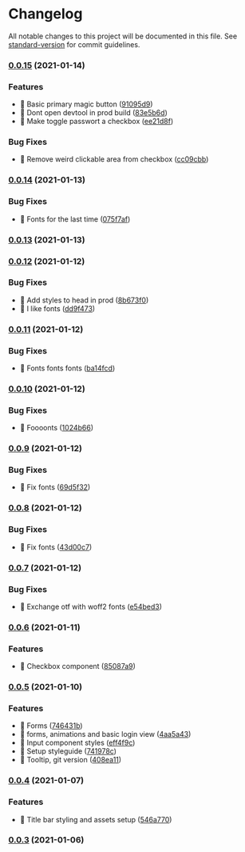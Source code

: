 # Changelog

All notable changes to this project will be documented in this file. See [standard-version](https://github.com/conventional-changelog/standard-version) for commit guidelines.

### [0.0.15](https://github.com/TomTomB/universe/compare/v0.0.14...v0.0.15) (2021-01-14)

### Features

- 🎸 Basic primary magic button ([91095d9](https://github.com/TomTomB/universe/commit/91095d9f1e87f42497d2d799d9eb617380ba8b61))
- 🎸 Dont open devtool in prod build ([83e5b6d](https://github.com/TomTomB/universe/commit/83e5b6d2e41880f75bc17b52e68c27694a3c79a3))
- 🎸 Make toggle passwort a checkbox ([ee21d8f](https://github.com/TomTomB/universe/commit/ee21d8f24439892e6d5c8978a4d195ecb4c4e967))

### Bug Fixes

- 🐛 Remove weird clickable area from checkbox ([cc09cbb](https://github.com/TomTomB/universe/commit/cc09cbb2b8351ae0cbe9fa6c89367bce39799a65))

### [0.0.14](https://github.com/TomTomB/universe/compare/v0.0.13...v0.0.14) (2021-01-13)

### Bug Fixes

- 🐛 Fonts for the last time ([075f7af](https://github.com/TomTomB/universe/commit/075f7afca4b554e1f2ca0ca813eba426ca465f0c))

### [0.0.13](https://github.com/TomTomB/universe/compare/v0.0.12...v0.0.13) (2021-01-13)

### [0.0.12](https://github.com/TomTomB/universe/compare/v0.0.11...v0.0.12) (2021-01-12)

### Bug Fixes

- 🐛 Add styles to head in prod ([8b673f0](https://github.com/TomTomB/universe/commit/8b673f0946fe94ca160e5abfafd18c89154d3480))
- 🐛 I like fonts ([dd9f473](https://github.com/TomTomB/universe/commit/dd9f473fe4e4ffce9ab064f93f237fa29861f13e))

### [0.0.11](https://github.com/TomTomB/universe/compare/v0.0.10...v0.0.11) (2021-01-12)

### Bug Fixes

- 🐛 Fonts fonts fonts ([ba14fcd](https://github.com/TomTomB/universe/commit/ba14fcd62f81792f6c025e9b12cc7ab930194844))

### [0.0.10](https://github.com/TomTomB/universe/compare/v0.0.9...v0.0.10) (2021-01-12)

### Bug Fixes

- 🐛 Foooonts ([1024b66](https://github.com/TomTomB/universe/commit/1024b661cc03fd30f12e3952f679b4f6be820797))

### [0.0.9](https://github.com/TomTomB/universe/compare/v0.0.8...v0.0.9) (2021-01-12)

### Bug Fixes

- 🐛 Fix fonts ([69d5f32](https://github.com/TomTomB/universe/commit/69d5f3291da1476c4e70c8f6abb791397a5c8a21))

### [0.0.8](https://github.com/TomTomB/universe/compare/v0.0.7...v0.0.8) (2021-01-12)

### Bug Fixes

- 🐛 Fix fonts ([43d00c7](https://github.com/TomTomB/universe/commit/43d00c71d777c7146fefd91b6b4e1e6b5a9a3360))

### [0.0.7](https://github.com/TomTomB/universe/compare/v0.0.6...v0.0.7) (2021-01-12)

### Bug Fixes

- 🐛 Exchange otf with woff2 fonts ([e54bed3](https://github.com/TomTomB/universe/commit/e54bed3722a8b30e3ef21cfc8b25e913ec9176cc))

### [0.0.6](https://github.com/TomTomB/universe/compare/v0.0.5...v0.0.6) (2021-01-11)

### Features

- 🎸 Checkbox component ([85087a9](https://github.com/TomTomB/universe/commit/85087a9ba6f3600faf7a6e8137753939bbfb2f61))

### [0.0.5](https://github.com/TomTomB/universe/compare/v0.0.4...v0.0.5) (2021-01-10)

### Features

- 🎸 Forms ([746431b](https://github.com/TomTomB/universe/commit/746431bc1933556661e9b60cb37d63cb1fca9e5c))
- 🎸 forms, animations and basic login view ([4aa5a43](https://github.com/TomTomB/universe/commit/4aa5a43ffa5a1dcb871b1f79a40f7700f139532e))
- 🎸 Input component styles ([eff4f9c](https://github.com/TomTomB/universe/commit/eff4f9cc3084d542077987c5f7be0b2bd6fc21bb))
- 🎸 Setup styleguide ([741978c](https://github.com/TomTomB/universe/commit/741978cf00c33a70ce980b9b9182986356d278be))
- 🎸 Tooltip, git version ([408ea11](https://github.com/TomTomB/universe/commit/408ea113cc122470ee8001d42df509c5171a0c1a))

### [0.0.4](https://github.com/TomTomB/universe/compare/v0.0.3...v0.0.4) (2021-01-07)

### Features

- 🎸 Title bar styling and assets setup ([546a770](https://github.com/TomTomB/universe/commit/546a770e4df037e97834175b1d3b22d68ef1dcea))

### [0.0.3](https://github.com/TomTomB/universe/compare/v0.0.2...v0.0.3) (2021-01-06)
